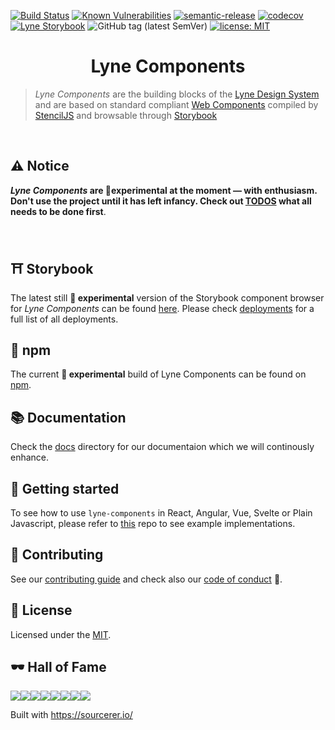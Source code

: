 [![Build Status](https://travis-ci.org/lyne-design-system/lyne-components.svg?branch=master)](https://travis-ci.org/lyne-design-system/lyne-components) [![Known Vulnerabilities](https://snyk.io/test/github/lyne-design-system/lyne-components/badge.svg)](https://snyk.io/test/github/lyne-design-system/lyne-components) [![semantic-release](https://img.shields.io/badge/%20%20%F0%9F%93%A6%F0%9F%9A%80-semantic--release-e10079.svg)](https://github.com/semantic-release/semantic-release) [![codecov](https://codecov.io/gh/lyne-design-system/lyne-components/branch/master/graph/badge.svg)](https://codecov.io/gh/lyne-design-system/lyne-components) [![Lyne Storybook](https://cdn.jsdelivr.net/gh/storybookjs/brand@master/badge/badge-storybook.svg)](https://lyne-components-storybook.netlify.com) ![GitHub tag (latest SemVer)](https://img.shields.io/github/v/tag/lyne-design-system/lyne-components?label=release) [![license: MIT](https://img.shields.io/badge/License-MIT-green.svg)](https://opensource.org/licenses/MIT)

<h1 align="center">
  Lyne Components
</h1>

> *Lyne Components* are the building blocks of the [Lyne Design System](/docs/TERMINOLOGY.md#lyne)
> and are based on standard compliant [Web Components](/docs/TERMINOLOGY.md#web-components) 
> compiled by [StencilJS](/docs/TERMINOLOGY.md#stenciljs) and
> browsable through [Storybook](/docs/TERMINOLOGY.md#storybook)

<br>

## ⚠️ Notice
***Lyne Components* are 🧪experimental at the moment — with enthusiasm.<br>Don't use the project until it has left infancy. Check out [TODOS](./TODOS.md) what all needs to be done first**.

<br>


## ⛩️ Storybook
The latest still **🧪 experimental** version of the Storybook component browser for *Lyne Components* can be found [here](https://lyne-components-storybook.netlify.com).
Please check [deployments](https://lyne-components-deployments.netlify.com)  for a full list of all deployments.

## 🚀 npm
The current **🧪 experimental** build of Lyne Components can be found on [npm](https://www.npmjs.com/package/lyne-test).

## 📚 Documentation
Check the [docs](docs/README.md) directory for our documentaion which we will continously enhance.

## 🧰 Getting started
To see how to use `lyne-components` in React, Angular, Vue, Svelte or Plain Javascript, please refer to [this](https://github.com/lyne-design-system/lyne-getting-started) repo to see example implementations.

## 🙌 Contributing
See our [contributing guide](/.github/CONTRIBUTING.md) and check also our [code of conduct](/.github/CODE_OF_CONDUCT.md) 👀.

## 📝 License
Licensed under the [MIT](/LICENSE).

## 🕶️ Hall of Fame
[![](https://sourcerer.io/fame/lyne-admin/lyne-design-system/lyne-components/images/0)](https://sourcerer.io/fame/lyne-admin/lyne-design-system/lyne-components/links/0)[![](https://sourcerer.io/fame/lyne-admin/lyne-design-system/lyne-components/images/1)](https://sourcerer.io/fame/lyne-admin/lyne-design-system/lyne-components/links/1)[![](https://sourcerer.io/fame/lyne-admin/lyne-design-system/lyne-components/images/2)](https://sourcerer.io/fame/lyne-admin/lyne-design-system/lyne-components/links/2)[![](https://sourcerer.io/fame/lyne-admin/lyne-design-system/lyne-components/images/3)](https://sourcerer.io/fame/lyne-admin/lyne-design-system/lyne-components/links/3)[![](https://sourcerer.io/fame/lyne-admin/lyne-design-system/lyne-components/images/4)](https://sourcerer.io/fame/lyne-admin/lyne-design-system/lyne-components/links/4)[![](https://sourcerer.io/fame/lyne-admin/lyne-design-system/lyne-components/images/5)](https://sourcerer.io/fame/lyne-admin/lyne-design-system/lyne-components/links/5)[![](https://sourcerer.io/fame/lyne-admin/lyne-design-system/lyne-components/images/6)](https://sourcerer.io/fame/lyne-admin/lyne-design-system/lyne-components/links/6)[![](https://sourcerer.io/fame/lyne-admin/lyne-design-system/lyne-components/images/7)](https://sourcerer.io/fame/lyne-admin/lyne-design-system/lyne-components/links/7)

Built with https://sourcerer.io/
